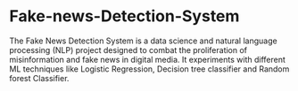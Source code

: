 # Fake-news-Detection-System
The Fake News Detection System is a data science and natural language processing (NLP) project designed to combat the proliferation of misinformation and fake news in digital media. It experiments with different ML techniques like Logistic Regression, Decision tree classifier and Random forest Classifier. 
